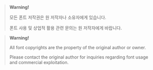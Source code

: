 > **Warning!**
>
> 모든 폰트 저작권은 원 저작자나 소유자에게 있습니다.
>
> 폰트 사용 및 상업적 활용 관련 문의는 원 저작자에게 바랍니다.

> **Warning!**
>
> All font copyrights are the property of the original author or owner.
>
> Please contact the original author for inquiries regarding font usage and commercial exploitation.
